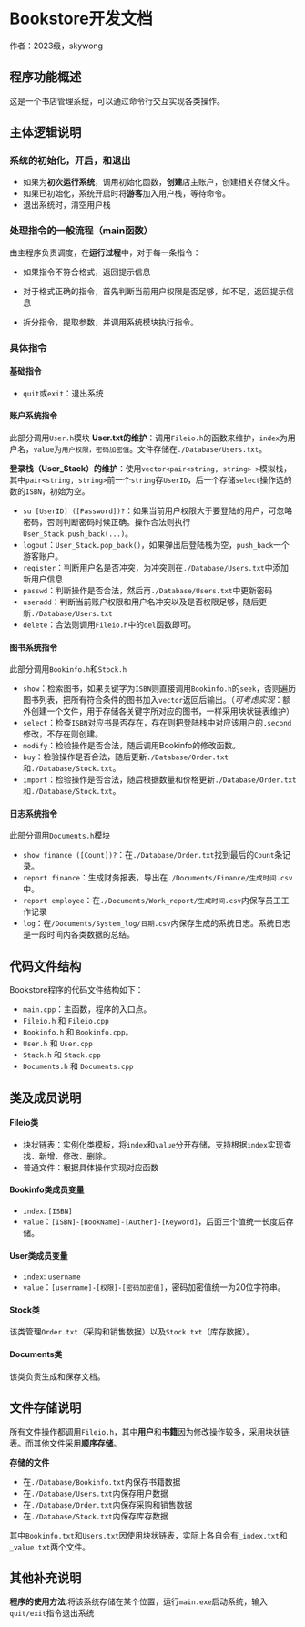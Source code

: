 # Bookstore开发文档
作者：2023级，skywong

## 程序功能概述

这是一个书店管理系统，可以通过命令行交互实现各类操作。


## 主体逻辑说明
### 系统的初始化，开启，和退出

- 如果为**初次运行系统**，调用初始化函数，**创建**店主账户，创建相关存储文件。
- 如果已初始化，系统开启时将**游客**加入用户栈，等待命令。
- 退出系统时，清空用户栈

### 处理指令的一般流程（main函数）

由主程序负责调度，在**运行过程**中，对于每一条指令：

- 如果指令不符合格式，返回提示信息

- 对于格式正确的指令，首先判断当前用户权限是否足够，如不足，返回提示信息

- 拆分指令，提取参数，并调用系统模块执行指令。

  

### 具体指令

#### 基础指令

- `quit`或`exit`：退出系统 

#### 账户系统指令
此部分调用`User.h`模块
**User.txt的维护**：调用`Fileio.h`的函数来维护，`index`为用户名，`value`为`用户权限，密码加密值`。文件存储在`./Database/Users.txt`。

**登录栈（User_Stack）的维护**：使用`vector<pair<string, string> >`模拟栈，其中`pair<string, string>`前一个`string`存`UserID`，后一个存储`select`操作选的数的`ISBN`，初始为空。

- `su [UserID] ([Password])?`：如果当前用户权限大于要登陆的用户，可忽略密码，否则判断密码时候正确。操作合法则执行`User_Stack.push_back(...)`。
- `logout`：`User_Stack.pop_back()`，如果弹出后登陆栈为空，`push_back`一个游客账户。
- `register`：判断用户名是否冲突，为冲突则在`./Database/Users.txt`中添加新用户信息
- `passwd`：判断操作是否合法，然后再`./Database/Users.txt`中更新密码
- `useradd`：判断当前账户权限和用户名冲突以及是否权限足够，随后更新`./Database/Users.txt`
- `delete`：合法则调用`Fileio.h`中的`del`函数即可。

#### 图书系统指令
此部分调用`Bookinfo.h`和`Stock.h`
- `show`：检索图书，如果关键字为`ISBN`则直接调用`Bookinfo.h`的`seek`，否则遍历图书列表，把所有符合条件的图书加入`vector`返回后输出。（*可考虑实现*：额外创建一个文件，用于存储各关键字所对应的图书，一样采用块状链表维护）
- `select`：检查`ISBN`对应书是否存在，存在则把登陆栈中对应该用户的`.second`修改，不存在则创建。
- `modify`：检验操作是否合法，随后调用Bookinfo的修改函数。
- `buy`：检验操作是否合法，随后更新`./Database/Order.txt`和`./Database/Stock.txt`。
- `import`：检验操作是否合法，随后根据数量和价格更新`./Database/Order.txt`和`./Database/Stock.txt`。

#### 日志系统指令
此部分调用`Documents.h`模块
- `show finance ([Count])?`：在`./Database/Order.txt`找到最后的`Count`条记录。
- `report finance`：生成财务报表，导出在`./Documents/Finance/生成时间.csv`中。
- `report employee`：在`./Documents/Work_report/生成时间.csv`内保存员工工作记录
- `log`：在`/Documents/System_log/日期.csv`内保存生成的系统日志。系统日志是一段时间内各类数据的总结。

## 代码文件结构
Bookstore程序的代码文件结构如下：
- `main.cpp`：主函数，程序的入口点。
- `Fileio.h` 和 `Fileio.cpp`
- `Bookinfo.h` 和 `Bookinfo.cpp`。
- `User.h` 和 `User.cpp`
- `Stack.h` 和 `Stack.cpp`
- `Documents.h` 和 `Documents.cpp`
## 类及成员说明
#### Fileio类
- 块状链表：实例化类模板，将`index`和`value`分开存储，支持根据`index`实现查找、新增、修改、删除。
- 普通文件：根据具体操作实现对应函数
#### Bookinfo类成员变量
- `index`: `[ISBN]`
- `value`：`[ISBN]-[BookName]-[Auther]-[Keyword]`，后面三个值统一长度后存储。
#### User类成员变量
- `index`: `username`
- `value`：`[username]-[权限]-[密码加密值]`，密码加密值统一为20位字符串。
#### Stock类
该类管理`Order.txt`（采购和销售数据）以及`Stock.txt`（库存数据）。
#### Documents类
该类负责生成和保存文档。
## 文件存储说明
所有文件操作都调用`Fileio.h`，其中**用户**和**书籍**因为修改操作较多，采用块状链表。而其他文件采用**顺序存储**。

**存储的文件**
- 在`./Database/Bookinfo.txt`内保存书籍数据 
- 在`./Database/Users.txt`内保存用户数据
- 在`./Database/Order.txt`内保存采购和销售数据
- 在`./Database/Stock.txt`内保存库存数据

其中`Bookinfo.txt`和`Users.txt`因使用块状链表，实际上各自会有`_index.txt`和`_value.txt`两个文件。

## 其他补充说明
**程序的使用方法**:将该系统存储在某个位置，运行`main.exe`启动系统，输入`quit/exit`指令退出系统
